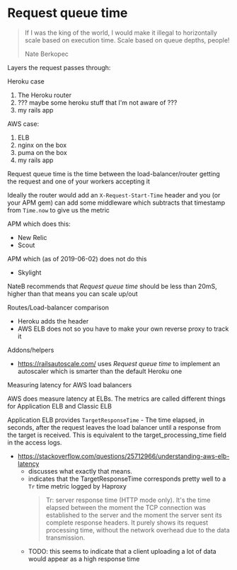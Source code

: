 # Request queue time

> If I was the king of the world, I would make it illegal to horizontally scale
> based on execution time. Scale based on queue depths, people!
>
> Nate Berkopec

Layers the request passes through:

Heroku case

1. The Heroku router
1. ??? maybe some heroku stuff that I'm not aware of ???
1. my rails app

AWS case:

1. ELB
1. nginx on the box
1. puma on the box
1. my rails app

Request queue time is the time between the load-balancer/router getting the request and one of your workers accepting it

Ideally the router would add an `X-Request-Start-Time` header and you (or your APM gem) can add some middleware which subtracts that timestamp from `Time.now` to give us the metric


APM which does this:

* New Relic
* Scout

APM which (as of 2019-06-02) does not do this

* Skylight


NateB recommends that _Request queue time_ should be less than 20mS, higher than that means you can scale up/out

Routes/Load-balancer comparison

* Heroku adds the header
* AWS ELB does not so you have to make your own reverse proxy to track it

Addons/helpers

* https://railsautoscale.com/ uses _Request queue time_ to implement an autoscaler which is smarter than the default Heroku one


Measuring latency for AWS load balancers

AWS does measure latency at ELBs. The metrics are called different things for Application ELB and Classic ELB

Application ELB provides `TargetResponseTime` - The time elapsed, in seconds, after the request leaves the load balancer until a response from the target is received. This is equivalent to the target_processing_time field in the access logs.

* https://stackoverflow.com/questions/25712966/understanding-aws-elb-latency
    * discusses what exactly that means.
    * indicates that the TargetResponseTime corresponds pretty well to a `Tr` time metric logged by Haproxy
        > Tr: server response time (HTTP mode only). It's the time elapsed between the
        > moment the TCP connection was established to the server and the moment the
        > server sent its complete response headers. It purely shows its request
        > processing time, without the network overhead due to the data transmission.
    * TODO: this seems to indicate that a client uploading a lot of data would appear as a high response time

